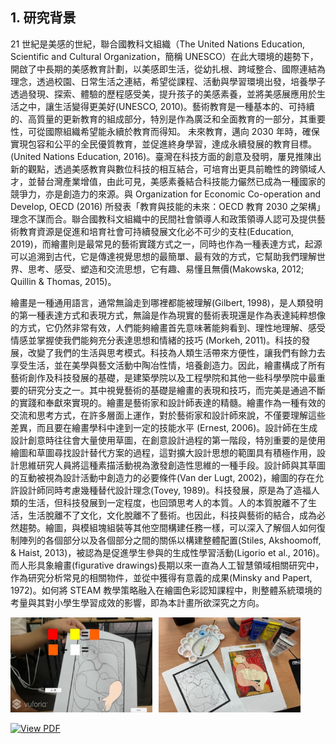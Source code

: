 ## 1. 研究背景

21 世紀是美感的世紀，聯合國教科文組織（The United Nations Education, Scientific and Cultural Organization，簡稱 UNESCO）在此大環境的趨勢下，開啟了中長期的美感教育計劃，以美感即生活，從幼扎根、跨域整合、國際連結為理念，透過校園、日常生活之連結，希望從課程、活動與學習環境出發，培養學子透過發現、探索、體驗的歷程感受美，提升孩子的美感素養，並將美感展應用於生活之中，讓生活變得更美好(UNESCO, 2010)。藝術教育是一種基本的、可持續的、高質量的更新教育的組成部分，特別是作為廣泛和全面教育的一部分，其重要性，可從國際組織希望能永續於教育而得知。 未來教育，邁向 2030 年時，確保實現包容和公平的全民優質教育，並促進終身學習，達成永續發展的教育目標。(United Nations Education, 2016)。臺灣在科技方面的創意及發明，屢見推陳出新的觀點，透過美感教育與數位科技的相互結合，可培育出更具前瞻性的跨領域人才，並替台灣產業增值，由此可見，美感素養結合科技能力儼然已成為一種國家的競爭力，亦是創造力的來源。與 Organization for Economic Co-operation and Develop, OECD (2016) 所發表「教育與技能的未來：OECD 教育 2030 之架構」理念不謀而合。聯合國教科文組織中的民間社會領導人和政策領導人認可及提供藝術教育資源是促進和培育社會可持續發展文化必不可少的支柱(Education, 2019)，而繪畫則是最常見的藝術實踐方式之一，同時也作為一種表達方式，起源可以追溯到古代，它是傳達視覺思想的最簡單、最有效的方式，它幫助我們理解世界、思考、感受、塑造和交流思想，它有趣、易懂且無價(Makowska, 2012; Quillin & Thomas, 2015)。

繪畫是一種通用語言，通常無論走到哪裡都能被理解(Gilbert, 1998)，是人類發明的第一種表達方式和表現方式，無論是作為現實的藝術表現還是作為表達純粹想像的方式，它仍然非常有效，人們能夠繪畫首先意味著能夠看到、理性地理解、感受情感並掌握使我們能夠充分表達思想和情緒的技巧 (Morkeh, 2011)。科技的發展，改變了我們的生活與思考模式。科技為人類生活帶來方便性，讓我們有餘力去享受生活，並在美學與藝文活動中陶冶性情，培養創造力。因此，繪畫構成了所有藝術創作及科技發展的基礎，是建築學院以及工程學院和其他一些科學學院中最重要的研究分支之一。其中視覺藝術的基礎是繪畫的表現和技巧，而完美是通過不斷的實踐和奉獻來實現的。繪畫是藝術家和設計師表達的精髓。繪畫作為一種有效的交流和思考方式，在許多層面上運作，對於藝術家和設計師來說，不僅要理解這些差異，而且要在繪畫學科中達到一定的技能水平 (Ernest, 2006)。設計師在生成設計創意時往往會大量使用草圖，在創意設計過程的第一階段，特別重要的是使用繪圖和草圖尋找設計替代方案的過程，這對擴大設計思想的範圍具有積極作用，設計思維研究人員將這種素描活動視為激發創造性思維的一種手段。設計師與其草圖的互動被視為設計活動中創造力的必要條件(Van der Lugt, 2002)，繪圖的存在允許設計師同時考慮幾種替代設計理念(Tovey, 1989)。科技發展，原是為了造福人類的生活，但科技發展到一定程度，也回頭思考人的本質。人的本質脫離不了生活，生活脫離不了文化，文化脫離不了藝術。也因此，科技與藝術的結合，成為必然趨勢。繪圖，與模組塊組裝等其他空間構建任務一樣，可以深入了解個人如何復制陣列的各個部分以及各個部分之間的關係以構建整體配置(Stiles, Akshoomoff, & Haist, 2013)，被認為是促進學生參與的生成性學習活動(Ligorio et al., 2016)。而人形具象繪畫(figurative drawings)長期以來一直為人工智慧領域相關研究中，作為研究分析常見的相關物件，並從中獲得有意義的成果(Minsky and Papert, 1972)。如何將 STEAM 教學策略融入在繪圖色彩認知課程中，則整體系統環境的考量與其對小學生學習成效的影響，即為本計畫所欲深究之方向。

<div style="display: flex; gap: 10px;">
    <img src="./image/圖片01.jpg" alt="補充圖1" style="width: 45%;">
    <img src="./image/圖片02.jpg" alt="補充圖2" style="width: 45%;">
</div>

<br>

<a href="./112國科會_小學生STEAM繪圖色彩認知為例.pdf" target="_blank">
  <img src="https://img.shields.io/badge/View%20PDF-FF0000?logo=adobeacrobatreader&logoColor=white&style=for-the-badge" alt="View PDF">
</a>
